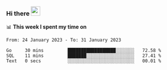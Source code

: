 ### Hi there <a href="https://www.gautamkrishnar.com/"><img src="https://media.giphy.com/media/hvRJCLFzcasrR4ia7z/giphy.gif" width="25px"></a>

📊 **This week I spent my time on**

<!--START_SECTION:waka-->

```text
From: 24 January 2023 - To: 31 January 2023

Go     30 mins         ██████████████████░░░░░░░   72.58 %
SQL    11 mins         ███████░░░░░░░░░░░░░░░░░░   27.41 %
Text   0 secs          ░░░░░░░░░░░░░░░░░░░░░░░░░   00.01 %
```

<!--END_SECTION:waka-->
